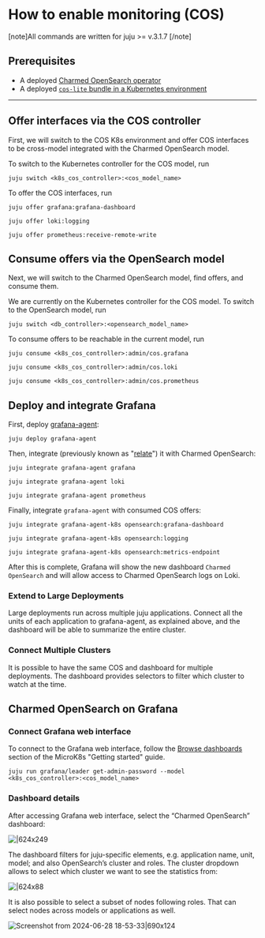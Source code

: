 # How to enable monitoring (COS)

[note]All commands are written for juju >= v.3.1.7 [/note]

## Prerequisites

* A deployed [Charmed OpenSearch operator](/t/9716)
* A deployed [`cos-lite` bundle in a Kubernetes environment](https://charmhub.io/topics/canonical-observability-stack/tutorials/install-microk8s)

---

## Offer interfaces via the COS controller

First, we will switch to the COS K8s environment and offer COS interfaces to be cross-model integrated with the Charmed OpenSearch model.

To switch to the Kubernetes controller for the COS model, run

```shell
juju switch <k8s_cos_controller>:<cos_model_name>
```

To offer the COS interfaces, run

```shell
juju offer grafana:grafana-dashboard

juju offer loki:logging

juju offer prometheus:receive-remote-write
```

## Consume offers via the OpenSearch model

Next, we will switch to the Charmed OpenSearch model, find offers, and consume them.

We are currently on the Kubernetes controller for the COS model. To switch to the OpenSearch model, run

```shell
juju switch <db_controller>:<opensearch_model_name>
```

To consume offers to be reachable in the current model, run

```shell
juju consume <k8s_cos_controller>:admin/cos.grafana

juju consume <k8s_cos_controller>:admin/cos.loki

juju consume <k8s_cos_controller>:admin/cos.prometheus
```

## Deploy and integrate Grafana

First, deploy [grafana-agent](https://charmhub.io/grafana-agent):

```shell
juju deploy grafana-agent
```

Then, integrate (previously known as "[relate](https://juju.is/docs/juju/integration)") it with Charmed OpenSearch:

```shell
juju integrate grafana-agent grafana

juju integrate grafana-agent loki

juju integrate grafana-agent prometheus
```

Finally, integrate `grafana-agent` with consumed COS offers:

```shell
juju integrate grafana-agent-k8s opensearch:grafana-dashboard

juju integrate grafana-agent-k8s opensearch:logging

juju integrate grafana-agent-k8s opensearch:metrics-endpoint
```

After this is complete, Grafana will show the new dashboard `Charmed OpenSearch` and will allow access to Charmed OpenSearch logs on Loki.

### Extend to Large Deployments

Large deployments run across multiple juju applications. Connect all the units of each application to grafana-agent, as explained above, and the dashboard will be able to summarize the entire cluster.

### Connect Multiple Clusters

It is possible to have the same COS and dashboard for multiple deployments. The dashboard provides selectors to filter which cluster to watch at the time.

## Charmed OpenSearch on Grafana

### Connect Grafana web interface

To connect to the Grafana web interface, follow the [Browse dashboards](https://charmhub.io/topics/canonical-observability-stack/tutorials/install-microk8s?_ga=2.201254254.1948444620.1704703837-757109492.1701777558#heading--browse-dashboards) section of the MicroK8s "Getting started" guide.

```shell
juju run grafana/leader get-admin-password --model <k8s_cos_controller>:<cos_model_name>
```

### Dashboard details

After accessing Grafana web interface, select the “Charmed OpenSearch” dashboard:

![|624x249](https://lh7-us.googleusercontent.com/docsz/AD_4nXe4o8wsL34B2pxkwT3xSbWFVOzW8u7mnE1hWcrPhlyVwykM9Orr7VjX3GCuK1amj9gI3DXbXc2ktkABPUqwDY88ctOY4TlCbhOSEhjEflxThWuVrv1dw-hvMT509dh8pmjsVtx9gphzxsflhPV3ejcS1QGl?key=Vg-Dy5s3l8MJTtpFjpDLtQ)

The dashboard filters for juju-specific elements, e.g. application name, unit, model; and also OpenSearch’s cluster and roles. The cluster dropdown allows to select which cluster we want to see the statistics from:

![|624x88](https://lh7-us.googleusercontent.com/docsz/AD_4nXffMwk0RgsG8yKgnxoftbEsu8yUJu22_OMZMF0W_VmWbvO7sNZKlOJhuKBz1Mu-w9HG6gwI4bLEPO8gpPJ5lVSS1JG53n0oqgZ4NF3M6x80I-6VA6uYGf7vHtL7jd2I5CD4GeSb9yoAQECd3xemptgxEK8?key=Vg-Dy5s3l8MJTtpFjpDLtQ)

It is also possible to select a subset of nodes following roles. That can select nodes across models or applications as well.


![Screenshot from 2024-06-28 18-53-33|690x124](upload://6VrppOeXntY5zUga6LzBIo8umbB.png)